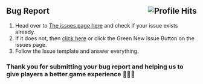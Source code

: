 <h2>Bug Report <img align="right" alt="Profile Hits" src="https://visitor-badge.laobi.icu/badge?page_id=MCIndiaNetwork.MCI-Server"></h2>


1. Head over to [The issues page here](https://github.com/MCIndiaNetwork/MCI-Server/issues) and check if your issue exists already.
2. If it does not, then [click here](https://github.com/MCIndiaNetwork/MCI-Server/issues/new) or click the Green New Issue Button on the issues page.
3. Follow the Issue template and answer everything.

<h3>Thank you for submitting your bug report and helping us to give players a better game experience 🧡🤍💚</h3>

